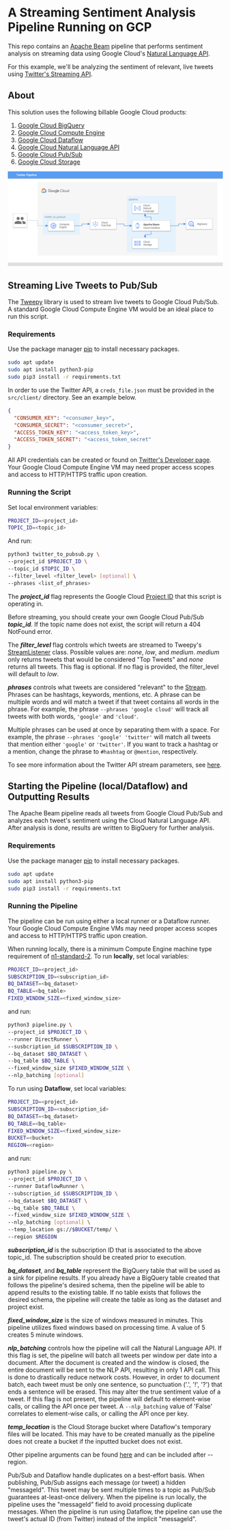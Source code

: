 # A Streaming Sentiment Analysis Pipeline Running on GCP

This repo contains an [Apache Beam](https://beam.apache.org/) pipeline that performs sentiment analysis on streaming data using Google Cloud's [Natural Language API](https://cloud.google.com/natural-language). 

For this example, we'll be analyzing the sentiment of relevant, live tweets using [Twitter's Streaming API](https://developer.twitter.com/en/docs/tutorials/consuming-streaming-data). 

## About

This solution uses the following billable Google Cloud products:
1. [Google Cloud BigQuery](https://cloud.google.com/bigquery)
2. [Google Cloud Compute Engine](https://cloud.google.com/compute)
3. [Google Cloud Dataflow](https://cloud.google.com/dataflow)
4. [Google Cloud Natural Language API](https://cloud.google.com/natural-language)
5. [Google Cloud Pub/Sub](https://cloud.google.com/pubsub)
6. [Google Cloud Storage](https://cloud.google.com/storage)

![Diagram](./diagram.png?raw=true "Optional Title")

## Streaming Live Tweets to Pub/Sub

The [Tweepy](http://docs.tweepy.org/en/latest/streaming_how_to.html) library is used to stream live tweets to Google Cloud Pub/Sub. A standard Google Cloud Compute Engine VM would be an ideal place to run this script.

### Requirements

Use the package manager [pip](https://pip.pypa.io/en/stable/) to install necessary packages.

```bash
sudo apt update
sudo apt install python3-pip
sudo pip3 install -r requirements.txt
```

In order to use the Twitter API, a ```creds_file.json``` must be provided in the ```src/client/``` directory. See an example below.

```json
{
  "CONSUMER_KEY": "<consumer_key>", 
  "CONSUMER_SECRET": "<consumer_secret>",
  "ACCESS_TOKEN_KEY": "<access_token_key>",
  "ACCESS_TOKEN_SECRET": "<access_token_secret"
}

```

All API credentials can be created or found on [Twitter's Developer page](https://developer.twitter.com/en). Your Google Cloud Compute Engine VM may need proper access scopes and access to HTTP/HTTPS traffic upon creation. 

### Running the Script

Set local environment variables:

```bash
PROJECT_ID=<project_id>
TOPIC_ID=<topic_id>
```

And run:

```bash
python3 twitter_to_pubsub.py \
--project_id $PROJECT_ID \
--topic_id $TOPIC_ID \
--filter_level <filter_level> [optional] \
--phrases <list_of_phrases> 
```

The ***project_id*** flag represents the Google Cloud [Project ID](https://cloud.google.com/resource-manager/docs/creating-managing-projects#identifying_projects) that this script is operating in.

Before streaming, you should create your own Google Cloud Pub/Sub ***topic_id***. If the topic name does not exist, the script will return a 404 NotFound error.

The ***filter_level*** flag controls which tweets are streamed to Tweepy's [StreamListener](http://docs.tweepy.org/en/latest/streaming_how_to.html#step-1-creating-a-streamlistener) class. Possible values are: _none_, _low_, and _medium_. _medium_ only returns tweets that would be considered "Top Tweets" and _none_ returns all tweets. This flag is optional. If no flag is provided, the filter_level will default to _low_.

***phrases*** controls what tweets are considered "relevant" to the [Stream](http://docs.tweepy.org/en/latest/streaming_how_to.html#step-2-creating-a-stream). Phrases can be hashtags, keywords, mentions, etc. A phrase can be multiple words and will match a tweet if that tweet contains all words in the phrase. For example, the phrase ```--phrases 'google cloud'``` will track all tweets with both words, ```'google'``` and ```'cloud'```. 

Multiple phrases can be used at once by separating them with a space. For example, the phrase ```--phrases 'google' 'twitter'``` will match all tweets that mention either ```'google'``` or ```'twitter'```. If you want to track a hashtag or a mention, change the phrase to ```#hashtag``` or ```@mention```, respectively.

To see more information about the Twitter API stream parameters, see [here](https://developer.twitter.com/en/docs/tweets/filter-realtime/guides/basic-stream-parameters).


## Starting the Pipeline (local/Dataflow) and Outputting Results

The Apache Beam pipeline reads all tweets from Google Cloud Pub/Sub and analyzes each tweet's sentiment using the Cloud Natural Language API. After analysis is done, results are written to BigQuery for further analysis.

### Requirements

Use the package manager [pip](https://pip.pypa.io/en/stable/) to install necessary packages.

```bash
sudo apt update
sudo apt install python3-pip
sudo pip3 install -r requirements.txt
```

### Running the Pipeline

The pipeline can be run using either a local runner or a Dataflow runner. Your Google Cloud Compute Engine VMs may need proper access scopes and access to HTTP/HTTPS traffic upon creation.

When running locally, there is a minimum Compute Engine machine type requirement of [n1-standard-2](https://cloud.google.com/compute/docs/machine-types). To run **locally**, set local variables:

```bash
PROJECT_ID=<project_id>
SUBSCRIPTION_ID=<subscription_id>
BQ_DATASET=<bq_dataset>
BQ_TABLE=<bq_table>
FIXED_WINDOW_SIZE=<fixed_window_size>
```

and run:

```bash
python3 pipeline.py \
--project_id $PROJECT_ID \
--runner DirectRunner \
--susbcription_id $SUBSCRIPTION_ID \
--bq_dataset $BQ_DATASET \
--bq_table $BQ_TABLE \
--fixed_window_size $FIXED_WINDOW_SIZE \
--nlp_batching [optional]
```

To run using **Dataflow**, set local variables:

```bash
PROJECT_ID=<project_id>
SUBSCRIPTION_ID=<subscription_id>
BQ_DATASET=<bq_dataset>
BQ_TABLE=<bq_table>
FIXED_WINDOW_SIZE=<fixed_window_size>
BUCKET=<bucket>
REGION=<region>
```

and run:

```bash
python3 pipeline.py \
--project_id $PROJECT_ID \
--runner DataflowRunner \
--subscription_id $SUBSCRIPTION_ID \
--bq_dataset $BQ_DATASET \
--bq_table $BQ_TABLE \
--fixed_window_size $FIXED_WINDOW_SIZE \
--nlp_batching [optional] \
--temp_location gs://$BUCKET/temp/ \
--region $REGION
```

***subscription_id*** is the subscription ID that is associated to the above topic_id. The subscription should be created prior to execution.

***bq_dataset***, and ***bq_table*** represent the BigQuery table that will be used as a sink for pipeline results. If you already have a BigQuery table created that follows the pipeline's desired schema, then the pipeline will be able to append results to the existing table. If no table exists that follows the desired schema, the pipeline will create the table as long as the dataset and project exist.

***fixed_window_size*** is the size of windows measured in minutes. This pipeline utilizes fixed windows based on processing time. A value of 5 creates 5 minute windows.

***nlp_batching*** controls how the pipeline will call the Natural Language API. If this flag is set, the pipeline will batch all tweets per window per date into a document. After the document is created and the window is closed, the entire document will be sent to the NLP API, resulting in only 1 API call. This is done to drastically reduce network costs. However, in order to document batch, each tweet must be only one sentence, so punctuation ('.', '!', '?') that ends a sentence will be erased. This may alter the true sentiment value of a tweet. If this flag is not present, the pipeline will default to element-wise calls, or calling the API once per tweet. A ```--nlp_batching``` value of 'False' correlates to element-wise calls, or calling the API once per key.

***temp_location*** is the Cloud Storage bucket where Dataflow's temporary files will be located. This may have to be created manually as the pipeline does not create a bucket if the inputted bucket does not exist.

Other pipeline arguments can be found [here](https://cloud.google.com/dataflow/docs/guides/specifying-exec-params#setting-other-cloud-dataflow-pipeline-options) and can be included after --region.

Pub/Sub and Dataflow handle duplicates on a best-effort basis. When publishing, Pub/Sub assigns each message (or tweet) a hidden "messageId". This tweet may be sent multiple times to a topic as Pub/Sub guarantees at-least-once delivery. When the pipeline is run locally, the pipeline uses the "messageId" field to avoid processing duplicate messages. When the pipeline is run using Dataflow, the pipeline can use the tweet's actual ID (from Twitter) instead of the implicit "messageId".
